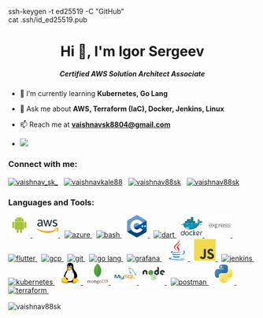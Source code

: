 ssh-keygen -t ed25519 -C "GitHub"  
cat .ssh/id_ed25519.pub  


<h1 align="center">Hi 👋, I'm Igor Sergeev</h1>
<h5 align="center" >Certified AWS Solution Architect Associate</h5>
<p  >  </p>

<!-- <p align="left"> <a href="https://x.com/Vaishnav_sk_" target="blank"><img src="https://x.com/Vaishnav_sk_/photo&style=for-the-badge" alt="Vaishnav_sk_" /></a> </p> -->

- 🌱 I’m currently learning **Kubernetes, Go Lang**

- 💬 Ask me about **AWS, Terraform (IaC), Docker, Jenkins, Linux**

- 📫 Reach me at **vaishnavsk8804@gmail.com**
- ![](https://komarev.com/ghpvc/?username=Vaishnav88sk&color=green&style=for-the-badge)

<h3 align="left">Connect with me:</h3>
<p align="left">
<a href="https://x.com/Vaishnav_sk_" target="blank"><img align="center" src="https://raw.githubusercontent.com/rahuldkjain/github-profile-readme-generator/master/src/images/icons/Social/twitter.svg" alt="vaishnav_sk_" height="40" width="40" /></a> &nbsp
<a href="https://linkedin.com/in/vaishnavkale88" target="blank"><img align="center" src="https://raw.githubusercontent.com/rahuldkjain/github-profile-readme-generator/master/src/images/icons/Social/linked-in-alt.svg" alt="vaishnavkale88" height="40" width="40" /></a> &nbsp
<a href="https://stackoverflow.com/users/vaishnav88sk" target="blank"><img align="center" src="https://raw.githubusercontent.com/rahuldkjain/github-profile-readme-generator/master/src/images/icons/Social/stack-overflow.svg" alt="vaishnav88sk" height="40" width="40" /></a> &nbsp
<a href="https://www.leetcode.com/vaishnav88sk" target="blank"><img align="center" src="https://raw.githubusercontent.com/rahuldkjain/github-profile-readme-generator/master/src/images/icons/Social/leet-code.svg" alt="vaishnav88sk" height="40" width="40" /></a> &nbsp
</p>

<h3 align="left">Languages and Tools:</h3>
<p align="left"> <a href="https://developer.android.com" target="_blank" rel="noreferrer" > <img src="https://raw.githubusercontent.com/devicons/devicon/master/icons/android/android-original-wordmark.svg" alt="android" width="45" height="45"  /> </a> &nbsp 
<a href="https://aws.amazon.com" target="_blank" rel="noreferrer"> <img src="https://raw.githubusercontent.com/devicons/devicon/master/icons/amazonwebservices/amazonwebservices-original-wordmark.svg" alt="aws" width="45" height="45"/> </a> &nbsp
<a href="https://azure.microsoft.com/en-in/" target="_blank" rel="noreferrer"> <img src="https://www.vectorlogo.zone/logos/microsoft_azure/microsoft_azure-icon.svg" alt="azure" width="45" height="45"/> </a> &nbsp
<a href="https://www.gnu.org/software/bash/" target="_blank" rel="noreferrer"> <img src="https://upload.wikimedia.org/wikipedia/commons/4/4b/Bash_Logo_Colored.svg" alt="bash" width="45" height="45"/> </a> &nbsp 
<a href="https://www.w3schools.com/cpp/" target="_blank" rel="noreferrer"> <img src="https://raw.githubusercontent.com/devicons/devicon/master/icons/cplusplus/cplusplus-original.svg" alt="cplusplus" width="45" height="45"/> </a> &nbsp 
<a href="https://dart.dev" target="_blank" rel="noreferrer"> <img src="https://www.vectorlogo.zone/logos/dartlang/dartlang-icon.svg" alt="dart" width="45" height="45"/> </a> &nbsp
<a href="https://www.docker.com/" target="_blank" rel="noreferrer"> <img src="https://raw.githubusercontent.com/devicons/devicon/master/icons/docker/docker-original-wordmark.svg" alt="docker" width="45" height="45"/> </a> &nbsp 
<a href="https://expressjs.com" target="_blank" rel="noreferrer"> <img src="https://raw.githubusercontent.com/devicons/devicon/master/icons/express/express-original-wordmark.svg" alt="express" width="45" height="45"/> </a> &nbsp
<a href="https://flutter.dev" target="_blank" rel="noreferrer"> <img src="https://www.vectorlogo.zone/logos/flutterio/flutterio-icon.svg" alt="flutter" width="45" height="45"/> </a> &nbsp
<a href="https://cloud.google.com" target="_blank" rel="noreferrer"> <img src="https://www.vectorlogo.zone/logos/google_cloud/google_cloud-icon.svg" alt="gcp" width="45" height="45"/> </a> &nbsp
<a href="https://git-scm.com/" target="_blank" rel="noreferrer"> <img src="https://www.vectorlogo.zone/logos/git-scm/git-scm-icon.svg" alt="git" width="45" height="45"/> </a> &nbsp
<a href="https://go.dev/" target="_blank" rel="noreferrer"> <img src="https://upload.wikimedia.org/wikipedia/commons/0/05/Go_Logo_Blue.svg" alt="go lang" width="45" height="45"/> </a> &nbsp
<a href="https://grafana.com" target="_blank" rel="noreferrer"> <img src="https://www.vectorlogo.zone/logos/grafana/grafana-icon.svg" alt="grafana" width="45" height="45"/> </a> &nbsp
<a href="https://www.java.com" target="_blank" rel="noreferrer"> <img src="https://raw.githubusercontent.com/devicons/devicon/master/icons/java/java-original.svg" alt="java" width="45" height="45"/> </a> &nbsp
<a href="https://developer.mozilla.org/en-US/docs/Web/JavaScript" target="_blank" rel="noreferrer"> <img src="https://raw.githubusercontent.com/devicons/devicon/master/icons/javascript/javascript-original.svg" alt="javascript" width="45" height="45"/> </a> &nbsp
<a href="https://www.jenkins.io" target="_blank" rel="noreferrer"> <img src="https://www.vectorlogo.zone/logos/jenkins/jenkins-icon.svg" alt="jenkins" width="45" height="45"/> </a> &nbsp
<a href="https://kubernetes.io" target="_blank" rel="noreferrer"> <img src="https://www.vectorlogo.zone/logos/kubernetes/kubernetes-icon.svg" alt="kubernetes" width="45" height="45"/> </a> &nbsp
<a href="https://www.linux.org/" target="_blank" rel="noreferrer"> <img src="https://raw.githubusercontent.com/devicons/devicon/master/icons/linux/linux-original.svg" alt="linux" width="45" height="45"/> </a> &nbsp
<a href="https://www.mongodb.com/" target="_blank" rel="noreferrer"> <img src="https://raw.githubusercontent.com/devicons/devicon/master/icons/mongodb/mongodb-original-wordmark.svg" alt="mongodb" width="45" height="45"/> </a> &nbsp
<a href="https://www.mysql.com/" target="_blank" rel="noreferrer"> <img src="https://raw.githubusercontent.com/devicons/devicon/master/icons/mysql/mysql-original-wordmark.svg" alt="mysql" width="45" height="45"/> </a> &nbsp
<a href="https://nodejs.org" target="_blank" rel="noreferrer"> <img src="https://raw.githubusercontent.com/devicons/devicon/master/icons/nodejs/nodejs-original-wordmark.svg" alt="nodejs" width="45" height="45"/> </a> &nbsp
<a href="https://postman.com" target="_blank" rel="noreferrer"> <img src="https://www.vectorlogo.zone/logos/getpostman/getpostman-icon.svg" alt="postman" width="45" height="45"/> </a> &nbsp
<a href="https://www.python.org" target="_blank" rel="noreferrer"> <img src="https://raw.githubusercontent.com/devicons/devicon/master/icons/python/python-original.svg" alt="python" width="45" height="45"/> </a> &nbsp
<a href="https://www.terraform.io/" target="_blank" rel="noreferrer"> <img src="https://www.vectorlogo.zone/logos/terraformio/terraformio-icon.svg" alt="terraform" width="45" height="45"/> </a> &nbsp </p>

<p><img align="center" src="https://github-readme-stats.vercel.app/api/top-langs?username=vaishnav88sk&show_icons=true&locale=en&layout=compact" alt="vaishnav88sk" /></p>

<!-- <h3 align="left">Github Stats:</h3>  
<div ><img src="https://github-readme-stats.vercel.app/api?username=Vaishnav88sk&show_icons=true&count_private=true&hide_border=true" align="center" /></div>  

<br/> -->
